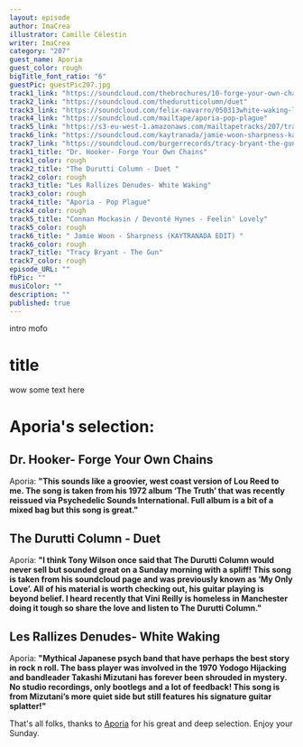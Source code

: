 ```yaml
---
layout: episode
author: ImaCrea
illustrator: Camille Célestin
writer: ImaCrea
category: "207"
guest_name: Aporia
guest_color: rough
bigTitle_font_ratio: "6"
guestPic: guestPic207.jpg
track1_link: "https://soundcloud.com/thebrochures/10-forge-your-own-chains-d-r"
track2_link: "https://soundcloud.com/thedurutticolumn/duet"
track3_link: "https://soundcloud.com/felix-navarro/050313white-waking-les-rallizes"
track4_link: "https://soundcloud.com/mailtape/aporia-pop-plague"
track5_link: "https://s3-eu-west-1.amazonaws.com/mailtapetracks/207/track5.mp3"
track6_link: "https://soundcloud.com/kaytranada/jamie-woon-sharpness-kaytranada-edit"
track7_link: "https://soundcloud.com/burgerrecords/tracy-bryant-the-gun-1"
track1_title: "Dr. Hooker- Forge Your Own Chains"
track1_color: rough
track2_title: "The Durutti Column - Duet "
track2_color: rough
track3_title: "Les Rallizes Denudes- White Waking"
track3_color: rough
track4_title: "Aporia - Pop Plague"
track4_color: rough
track5_title: "Connan Mockasin / Devonté Hynes - Feelin' Lovely"
track5_color: rough
track6_title: " Jamie Woon - Sharpness (KAYTRANADA EDIT) "
track6_color: rough
track7_title: "Tracy Bryant - The Gun"
track7_color: rough
episode_URL: ""
fbPic: ""
musiColor: ""
description: ""
published: true
---
```




<p id="introduction">intro mofo</p>

 

# title

wow some text here

 

# Aporia's selection:

## Dr. Hooker- Forge Your Own Chains

Aporia: **"**This sounds like a groovier, west coast version of Lou Reed to me. The song is taken from his 1972 album ‘The Truth’ that was recently reissued via Psychedelic Sounds International. Full album is a bit of a mixed bag but this song is great.**"**

## The Durutti Column - Duet 

Aporia: **"**I think Tony Wilson once said that The Durutti Column would never sell but sounded great on a Sunday morning with a spliff! This song is taken from his soundcloud page and was previously known as ‘My Only Love’. All of his material is worth checking out, his guitar playing is beyond belief. I heard recently that Vini Reilly is homeless in Manchester doing it tough so share the love and listen to The Durutti Column.**"**

## Les Rallizes Denudes- White Waking

Aporia: **"**Mythical Japanese psych band that have perhaps the best story in rock n roll. The bass player was involved in the 1970 Yodogo Hijacking and bandleader Takashi Mizutani has forever been shrouded in mystery. No studio recordings, only bootlegs and a lot of feedback! This song is from Mizutani’s more quiet side but still features his signature guitar splatter!**"**
 

<p id="outroduction">

That's all folks, thanks to [Aporia](https://aporianz.bandcamp.com/) for his great and deep selection. Enjoy your Sunday.</p>
